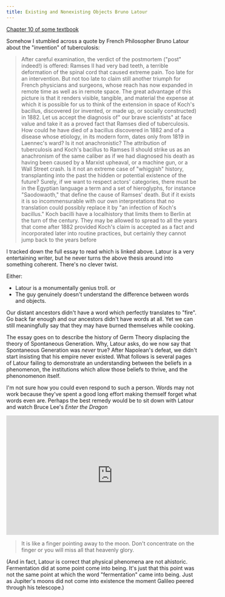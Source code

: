 ```yaml
---
title: Existing and Nonexisting Objects Bruno Latour
---
```


[Chapter 10 of some textbook](https://www2.southeastern.edu/Academics/Faculty/jbell/partialexistence.pdf)

Somehow I stumbled across a quote by French Philosopher Bruno Latour about the "invention" of tuberculosis: 

> After careful examination, the verdict of the postmortem ("post" indeed!) is offered: Ramses II had very bad teeth, a terrible deformation of the spinal cord that caused extreme pain. Too late for an intervention. But not too late to claim still another triumph for French physicians and surgeons, whose reach has now expanded in remote time as well as in remote space. The great advantage of this picture is that it renders visible, tangible, and material the expense at which it is possible for us to think of the extension in space of Koch's bacillus, discovered (or invented, or made up, or socially constructed) in 1882. Let us accept the diagnosis of" our brave scientists" at face value and take it as a proved fact that Ramses died of tuberculosis. How could he have died of a bacillus discovered in 1882 and of a disease whose etiology, in its modern form, dates only from 1819 in Laennec's ward? Is it not anachronistic? The attribution of tuberculosis and Koch's bacillus to Ramses II should strike us as an anachronism of the same caliber as if we had diagnosed his death as having been caused by a Marxist upheaval, or a machine gun, or a Wall Street crash. Is it not an extreme case of "whiggish" history, transplanting into the past the hidden or potential existence of the future? Surely, if we want to respect actors' categories, there must be
in the Egyptian language a term and a set of hieroglyphs, for instance "Saodowaoth," that define the cause of Ramses' death. But if it exists it is so
incommensurable with our own interpretations that no translation could
possibly replace it by "an infection of Koch's bacillus." Koch bacilli have a
localhistory that limits them to Berlin at the turn of the century. They may
be allowed to spread to all the years that come after 1882 provided Koch's
claim is accepted as a fact and incorporated later into routine practices, but
certainly they cannot jump back to the years before

I tracked down the full essay to read which is linked above. Latour is a very entertaining writer, but he never turns the above thesis around into something coherent. There's no clever twist. 

Either:
- Latour is a monumentally genius troll. or
- The guy genuinely doesn't understand the difference between words and objects.


Our distant ancestors didn't have a word which perfectly translates to "fire". Go back far enough and our ancestors didn't have words at all. Yet we can still meaningfully say that they may have burned themselves while cooking. <!--The word "love" presents difficulties in translation not just between languages-->

The essay goes on to describe the history of Germ Theory displacing the theory of Spontaneous Generation. Why, Latour asks, do we now say that Spontaneous Generation was *never* true? After Napolean's defeat, we didn't start insisting that his empire never existed. What follows is several pages of Latour failing to demonstrate an understanding between the beliefs in a phenomenon, the institutions which allow those beliefs to thrive, and the phenonomenon itself. <!--He goes on to tout the conflation between nature and context as a benefit of this frame of thought.-->

I'm not sure how you could even respond to such a person. Words may not work because they've spent a good long effort making themself forget what words even are. Perhaps the best remedy would be to sit down with Latour and watch Bruce Lee's *Enter the Dragon*

<iframe width="560" height="315" src="https://www.youtube.com/embed/LH1GFaw09hk" frameborder="0" allow="accelerometer; autoplay; clipboard-write; encrypted-media; gyroscope; picture-in-picture" allowfullscreen></iframe>

> It is like a finger pointing away to the moon. Don't concentrate on the finger or you will miss all that heavenly glory.

<!--I like to image handing him an old flint knife, and telling him... something something ancestors living expereiecns, importance of qualia, etc.-->

(And in fact, Latour is correct that physical phenomena are not ahistoric. Fermentation did at some point come into being. It's just that this point was not the same point at which the word "fermentation" came into being. Just as Jupiter's moons did not come into existence the moment Galileo peered through his telescope.)

<!--(Also, Latour seems to have seen the light in later years, expressing dismay about how his style of critiques has been used. "The critic is not the one who lifts the rugs from under the feet of the naïve believers, but the one who offers the participants arenas in which to gather. The critic is not the one who alternates haphazardly between antifetishism and positivism like the drunk iconoclast drawn by Goya, but the one for whom, if something is constructed, then it means it is fragile and thus in great need of care and caution.")-->